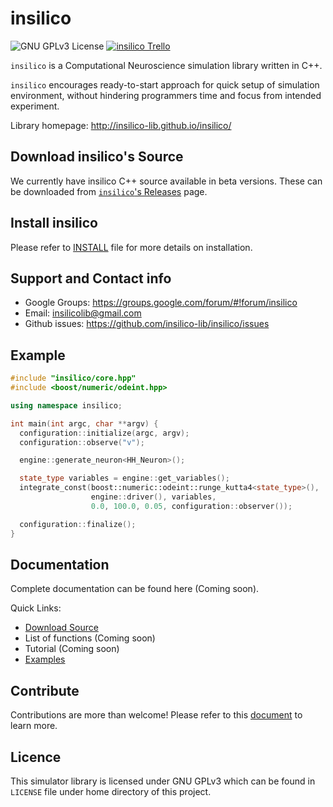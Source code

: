 insilico
========
![GNU GPLv3 License](http://img.shields.io/badge/license-GPLv3-green.svg)
[![insilico Trello](https://img.shields.io/badge/Trello-insilico-blue.svg)](https://trello.com/b/lkXzPGqD/insilico)

`insilico` is a Computational Neuroscience simulation library written in C++.

`insilico` encourages ready-to-start approach for quick setup of simulation environment, without hindering programmers time and focus from intended experiment.

Library homepage: http://insilico-lib.github.io/insilico/

Download insilico's Source
----------------------------
We currently have insilico C++ source available in beta versions. These can be downloaded from [`insilico`'s Releases](https://github.com/insilico-lib/insilico/releases) page.

Install insilico
----------------
Please refer to [INSTALL](https://github.com/insilico-lib/insilico/blob/master/doc/INSTALL) file for more details on installation.

Support and Contact info
------------------------
- Google Groups: https://groups.google.com/forum/#!forum/insilico
- Email: insilicolib@gmail.com
- Github issues: https://github.com/insilico-lib/insilico/issues

Example
-------
```C++
#include "insilico/core.hpp"
#include <boost/numeric/odeint.hpp>

using namespace insilico;

int main(int argc, char **argv) {
  configuration::initialize(argc, argv);
  configuration::observe("v");

  engine::generate_neuron<HH_Neuron>();

  state_type variables = engine::get_variables();
  integrate_const(boost::numeric::odeint::runge_kutta4<state_type>(),
                  engine::driver(), variables,
                  0.0, 100.0, 0.05, configuration::observer());

  configuration::finalize();
}
```

Documentation
-------------
Complete documentation can be found here (Coming soon).

Quick Links:

- [Download Source](https://github.com/insilico-lib/insilico/releases)
- List of functions (Coming soon)
- Tutorial (Coming soon)
- [Examples](https://github.com/insilico-lib/insilico/tree/master/examples)

Contribute
----------
Contributions are more than welcome! Please refer to this [document](https://github.com/insilico-lib/insilico/blob/master/doc/CONTRIBUTION) to learn more.

Licence
-------
This simulator library is licensed under GNU GPLv3 which can be found in `LICENSE` file under home directory of this project.
